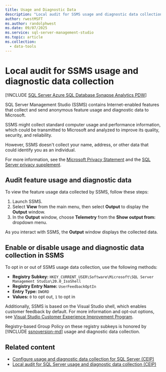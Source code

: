 ```yaml
---
title: Usage and Diagnostic Data
description: "Local audit for SSMS usage and diagnostic data collection"
author: rwestMSFT
ms.author: randolphwest
ms.date: 09/07/2025
ms.service: sql-server-management-studio
ms.topic: article
ms.collection:
  - data-tools
---
```


# Local audit for SSMS usage and diagnostic data collection

[!INCLUDE [SQL Server Azure SQL Database Synapse Analytics PDW](includes/applies-to-version/sql-asdb-asdbmi-asa-pdw.md)]

SQL Server Management Studio (SSMS) contains Internet-enabled features that collect and send anonymous feature usage and diagnostic data to Microsoft.

SSMS might collect standard computer usage and performance information, which could be transmitted to Microsoft and analyzed to improve its quality, security, and reliability.

However, SSMS doesn't collect your name, address, or other data that could identify you as an individual.

For more information, see the [Microsoft Privacy Statement](https://www.microsoft.com/privacy/privacystatement) and the [SQL Server privacy supplement](/sql/sql-server/sql-server-privacy).

## Audit feature usage and diagnostic data

To view the feature usage data collected by SSMS, follow these steps:

1. Launch SSMS.
1. Select **View** from the main menu, then select **Output** to display the **Output** window.
1. In the **Output** window, choose **Telemetry** from the **Show output from:** dropdown menu.

As you interact with SSMS, the **Output** window displays the collected data.

## Enable or disable usage and diagnostic data collection in SSMS

To opt in or out of SSMS usage data collection, use the following methods:

- **Registry Subkey:** `HKEY_CURRENT_USER\Software\Microsoft\SQL Server Management Studio\20.0_IsoShell`
- **Registry Entry Name:** `UserFeedbackOptIn`
- **Entry Type:** `DWORD`
- **Values:** `0` to opt out, `1` to opt in

Additionally, SSMS is based on the Visual Studio shell, which enables customer feedback by default. For more information and opt-out options, see [Visual Studio Customer Experience Improvement Program](/visualstudio/ide/visual-studio-experience-improvement-program).

Registry-based Group Policy on these registry subkeys is honored by [!INCLUDE [ssnoversion-md](includes/ssnoversion-md.md)] usage and diagnostic data collection.

## Related content

- [Configure usage and diagnostic data collection for SQL Server (CEIP)](/sql/sql-server/usage-and-diagnostic-data-configuration-for-sql-server)
- [Local audit for SQL Server usage and diagnostic data collection (CEIP)](/sql/sql-server/usage-and-diagnostic-data-in-local-audit)
